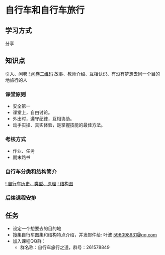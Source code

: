 # 自行车和自行车旅行

## 学习方式
分享
## 知识点
引入、问卷
[! 问卷二维码](./images/zbt-surevy-qrcode.png)
故事、教师介绍、互相认识、有没有梦想去同一个目的地旅行的人

### 课堂原则
* 安全第一
* 课堂上，自由讨论。
* 外出时，遵守纪律，互相协助。
* 动手实操、真实体验，是掌握技能的最佳方法。

### 考核方式
* 作业、任务
* 期末路书

### 自行车分类和结构简介
[! 自行车历史、类型、原理](https://en.wikipedia.org/wiki/Bicycle)
[! 结构图](https://upload.wikimedia.org/wikipedia/commons/8/8a/Bicycle_diagram-en.svg)

### 后续课程安排

## 任务
- 设定一个想要去的目的地
- 搜集自行车图集和结构特点介绍，并发邮件给: 叶波 596098631@qq.com
- 加入课程QQ群：
  * 群名称：自行车旅行之道，群号：261578849
